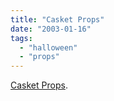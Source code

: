 ```yaml
---
title: "Casket Props"
date: "2003-01-16"
tags: 
  - "halloween"
  - "props"
---
```


[Casket Props](http://www.casketfurniture.com).
